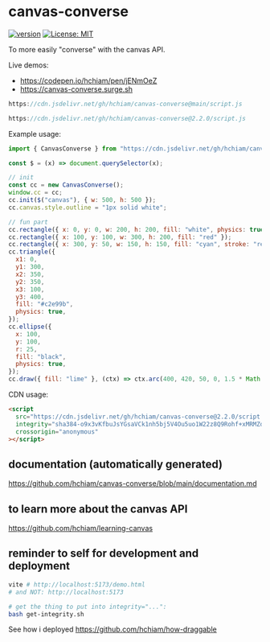 # canvas-converse

[![version](https://img.shields.io/npm/v/canvas-converse.svg?style=flat-square&color=423a73)](https://www.npmjs.com/package/canvas-converse) [![License: MIT](https://img.shields.io/badge/License-MIT-f5d20d.svg?style=flat-square)](https://github.com/hchiam/canvas-converse/blob/main/LICENSE)

To more easily "converse" with the canvas API.

Live demos:

- <https://codepen.io/hchiam/pen/jENmOeZ>
- <https://canvas-converse.surge.sh>

```js
https://cdn.jsdelivr.net/gh/hchiam/canvas-converse@main/script.js
```

```js
https://cdn.jsdelivr.net/gh/hchiam/canvas-converse@2.2.0/script.js
```

Example usage:

```js
import { CanvasConverse } from "https://cdn.jsdelivr.net/gh/hchiam/canvas-converse@2.2.0/script.js";

const $ = (x) => document.querySelector(x);

// init
const cc = new CanvasConverse();
window.cc = cc;
cc.init($("canvas"), { w: 500, h: 500 });
cc.canvas.style.outline = "1px solid white";

// fun part
cc.rectangle({ x: 0, y: 0, w: 200, h: 200, fill: "white", physics: true });
cc.rectangle({ x: 100, y: 100, w: 300, h: 200, fill: "red" });
cc.rectangle({ x: 300, y: 50, w: 150, h: 150, fill: "cyan", stroke: "red" });
cc.triangle({
  x1: 0,
  y1: 300,
  x2: 350,
  y2: 350,
  x3: 100,
  y3: 400,
  fill: "#c2e99b",
  physics: true,
});
cc.ellipse({
  x: 100,
  y: 100,
  r: 25,
  fill: "black",
  physics: true,
});
cc.draw({ fill: "lime" }, (ctx) => ctx.arc(400, 420, 50, 0, 1.5 * Math.PI));
```

CDN usage:

```html
<script
  src="https://cdn.jsdelivr.net/gh/hchiam/canvas-converse@2.2.0/script.js"
  integrity="sha384-o9x3vKfbuJsYGsaVCk1nh5bj5V4Ou5uo1W22z8Q9Rohf+xMRMZd6ZnX7O/FGctL5"
  crossorigin="anonymous"
></script>
```

## documentation (automatically generated)

<https://github.com/hchiam/canvas-converse/blob/main/documentation.md>

## to learn more about the canvas API

<https://github.com/hchiam/learning-canvas>

## reminder to self for development and deployment

```bash
vite # http://localhost:5173/demo.html
# and NOT: http://localhost:5173
```

```bash
# get the thing to put into integrity="...":
bash get-integrity.sh
```

See how i deployed <https://github.com/hchiam/how-draggable>
